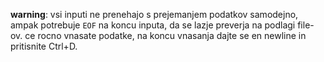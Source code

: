 **warning**: vsi inputi ne prenehajo s prejemanjem podatkov samodejno, ampak potrebuje `EOF` na koncu inputa, da se lazje preverja na podlagi file-ov. ce rocno vnasate podatke, na koncu vnasanja dajte se en newline in pritisnite Ctrl+D.

